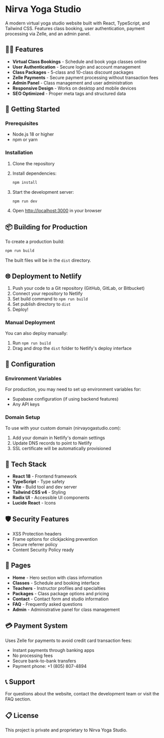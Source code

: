 # Nirva Yoga Studio

A modern virtual yoga studio website built with React, TypeScript, and Tailwind CSS. Features class booking, user authentication, payment processing via Zelle, and an admin panel.

## 🧘‍♀️ Features

- **Virtual Class Bookings** - Schedule and book yoga classes online
- **User Authentication** - Secure login and account management
- **Class Packages** - 5-class and 10-class discount packages
- **Zelle Payments** - Secure payment processing without transaction fees
- **Admin Panel** - Class management and user administration
- **Responsive Design** - Works on desktop and mobile devices
- **SEO Optimized** - Proper meta tags and structured data

## 🚀 Getting Started

### Prerequisites

- Node.js 18 or higher
- npm or yarn

### Installation

1. Clone the repository
2. Install dependencies:
   ```bash
   npm install
   ```

3. Start the development server:
   ```bash
   npm run dev
   ```

4. Open [http://localhost:3000](http://localhost:3000) in your browser

## 📦 Building for Production

To create a production build:

```bash
npm run build
```

The built files will be in the `dist` directory.

## 🌐 Deployment to Netlify

1. Push your code to a Git repository (GitHub, GitLab, or Bitbucket)
2. Connect your repository to Netlify
3. Set build command to `npm run build`
4. Set publish directory to `dist`
5. Deploy!

### Manual Deployment

You can also deploy manually:

1. Run `npm run build`
2. Drag and drop the `dist` folder to Netlify's deploy interface

## 🔧 Configuration

### Environment Variables

For production, you may need to set up environment variables for:
- Supabase configuration (if using backend features)
- Any API keys

### Domain Setup

To use with your custom domain (nirvayogastudio.com):
1. Add your domain in Netlify's domain settings
2. Update DNS records to point to Netlify
3. SSL certificate will be automatically provisioned

## 📱 Tech Stack

- **React 18** - Frontend framework
- **TypeScript** - Type safety
- **Vite** - Build tool and dev server
- **Tailwind CSS v4** - Styling
- **Radix UI** - Accessible UI components
- **Lucide React** - Icons

## 🛡️ Security Features

- XSS Protection headers
- Frame options for clickjacking prevention
- Secure referrer policy
- Content Security Policy ready

## 📄 Pages

- **Home** - Hero section with class information
- **Classes** - Schedule and booking interface
- **Teachers** - Instructor profiles and specialties
- **Packages** - Class package options and pricing
- **Contact** - Contact form and studio information
- **FAQ** - Frequently asked questions
- **Admin** - Administrative panel for class management

## 💳 Payment System

Uses Zelle for payments to avoid credit card transaction fees:
- Instant payments through banking apps
- No processing fees
- Secure bank-to-bank transfers
- Payment phone: +1 (805) 807-4894

## 📞 Support

For questions about the website, contact the development team or visit the FAQ section.

## 📋 License

This project is private and proprietary to Nirva Yoga Studio.